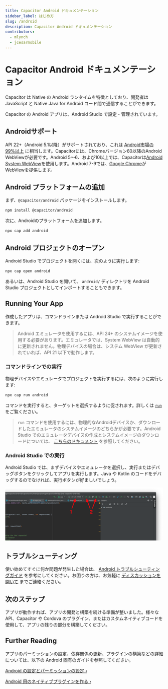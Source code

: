 ```yaml
---
title: Capacitor Android ドキュメンテーション
sidebar_label: はじめ方
slug: /android
description: Capacitor Android ドキュメンテーション
contributors:
  - mlynch
  - jcesarmobile
---
```


# Capacitor Android ドキュメンテーション

Capacitor は Native の Android ランタイムを特徴としており、開発者は JavaScript と Native Java for Android コード間で通信することができます。

Capacitor の Android アプリは、Android Studio で設定・管理されています。

## Androidサポート

API 22+（Android 5.1以降）がサポートされており、これは [Android市場の99%以上](https://gs.statcounter.com/android-version-market-share/mobile-tablet/worldwide) に相当します。Capacitorには、Chromeバージョン60以降のAndroid WebViewが必要です。Android 5～6、および10以上では、Capacitorは[Android System WebView](https://play.google.com/store/apps/details?id=com.google.android.webview)を使用します。Android 7-9では、[Google Chrome](https://play.google.com/store/apps/details?id=com.android.chrome)がWebViewを提供します。

## Android プラットフォームの追加

まず、`@capacitor/android` パッケージをインストールします。

```bash
npm install @capacitor/android
```

次に、Androidのプラットフォームを追加します。

```bash
npx cap add android
```

## Android プロジェクトのオープン

Android Studio でプロジェクトを開くには、次のように実行します:

```bash
npx cap open android
```

あるいは、Android Studio を開いて、 `android/` ディレクトリを Android Studio プロジェクトとしてインポートすることもできます。

## Running Your App

作成したアプリは、コマンドラインまたは Android Studio で実行することができます。

> Android エミュレータを使用するには、API 24+ のシステムイメージを使用する必要があります。エミュレータでは、System WebView は自動的に更新されません。物理デバイスの場合は、システム WebView が更新されていれば、API 21 以下で動作します。

### コマンドラインでの実行

物理デバイスやエミュレータでプロジェクトを実行するには、次のように実行します:

```bash
npx cap run android
```

コマンドを実行すると、ターゲットを選択するように促されます。詳しくは [`run`](/docs/cli/commands/run) をご覧ください。

> `run` コマンドを使用するには、物理的なAndroidデバイスか、ダウンロードしたエミュレータのシステムイメージのどちらかが必要です。Android Studio でのエミュレータデバイスの作成とシステムイメージのダウンロードについては、 [こちらのドキュメント](https://developer.android.com/studio/run/managing-avds) を参照してください。

### Android Studio での実行

Android Studio では、まずデバイスやエミュレータを選択し、実行またはデバッグボタンをクリックしてアプリを実行します。Java や Kotlin のコードをデバッグするのでなければ、実行ボタンが好ましいでしょう。

![Running App](../../../static/img/v5/docs/android/running.png)

## トラブルシューティング

使い始めてすぐに何か問題が発生した場合は、 [Android トラブルシューティングガイド](/docs/android/troubleshooting) を参考にしてください。お困りの方は、お気軽に [ディスカッションを開いて](https://github.com/ionic-team/capacitor/discussions/) までご連絡ください。

## 次のステップ

アプリが動作すれば、アプリの開発と構築を続ける準備が整いました。様々な API、Capacitor や Cordova のプラグイン、またはカスタムネイティブコードを使用して、アプリの残りの部分を構築してください。

## Further Reading

アプリのパーミッションの設定、依存関係の更新、プラグインの構築などの詳細については、以下の Android 固有のガイドを参照してください。

[Android の設定とパーミッションの設定 &#8250;](/docs/android/configuration)

[Android 用のネイティブプラグインを作る &#8250;](/docs/plugins)
